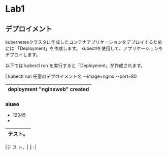 # Lab1

## デプロイメント
kubernetesクラスタに作成したコンテナアプリケーションをデプロイするためには 「Deployment」を作成します。 kubectlを使用して、アプリケーションをデプロイします。

以下では kubectl run を実行すると「Deployment」が作成されます。

| kubectl run 任意のデプロイメント名 --image=nginx --port=80

deployment "nginxweb" created|
|:-|

### aiueo

* 12345
* 
|テスト。|
|:-|

|テ
ス
ト。|
|:-|
